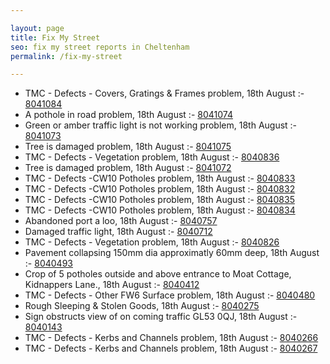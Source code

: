 ```yaml
---

layout: page
title: Fix My Street
seo: fix my street reports in Cheltenham
permalink: /fix-my-street

---
```


<!-- fix_marker starts -->

- TMC - Defects - Covers, Gratings & Frames problem, 18th August :- [8041084](https://www.fixmystreet.com/report/8041084)
- A pothole in road problem, 18th August :- [8041074](https://www.fixmystreet.com/report/8041074)
- Green or amber traffic light is not working problem, 18th August :- [8041073](https://www.fixmystreet.com/report/8041073)
- Tree is damaged problem, 18th August :- [8041075](https://www.fixmystreet.com/report/8041075)
- TMC - Defects - Vegetation problem, 18th August :- [8040836](https://www.fixmystreet.com/report/8040836)
- Tree is damaged problem, 18th August :- [8041072](https://www.fixmystreet.com/report/8041072)
- TMC - Defects -CW10 Potholes problem, 18th August :- [8040833](https://www.fixmystreet.com/report/8040833)
- TMC - Defects -CW10 Potholes problem, 18th August :- [8040832](https://www.fixmystreet.com/report/8040832)
- TMC - Defects -CW10 Potholes problem, 18th August :- [8040835](https://www.fixmystreet.com/report/8040835)
- TMC - Defects -CW10 Potholes problem, 18th August :- [8040834](https://www.fixmystreet.com/report/8040834)
- Abandoned port a loo, 18th August :- [8040757](https://www.fixmystreet.com/report/8040757)
- Damaged traffic light, 18th August :- [8040712](https://www.fixmystreet.com/report/8040712)
- TMC - Defects - Vegetation problem, 18th August :- [8040826](https://www.fixmystreet.com/report/8040826)
- Pavement collapsing 150mm dia approximatly 60mm deep, 18th August :- [8040493](https://www.fixmystreet.com/report/8040493)
- Crop of 5 potholes outside and above entrance to Moat Cottage, Kidnappers Lane., 18th August :- [8040412](https://www.fixmystreet.com/report/8040412)
- TMC - Defects - Other FW6  Surface problem, 18th August :- [8040480](https://www.fixmystreet.com/report/8040480)
- Rough Sleeping & Stolen Goods, 18th August :- [8040275](https://www.fixmystreet.com/report/8040275)
- Sign obstructs view of on coming traffic GL53 0QJ, 18th August :- [8040143](https://www.fixmystreet.com/report/8040143)
- TMC - Defects - Kerbs and Channels problem, 18th August :- [8040266](https://www.fixmystreet.com/report/8040266)
- TMC - Defects - Kerbs and Channels problem, 18th August :- [8040267](https://www.fixmystreet.com/report/8040267)

<!-- fix_marker ends -->